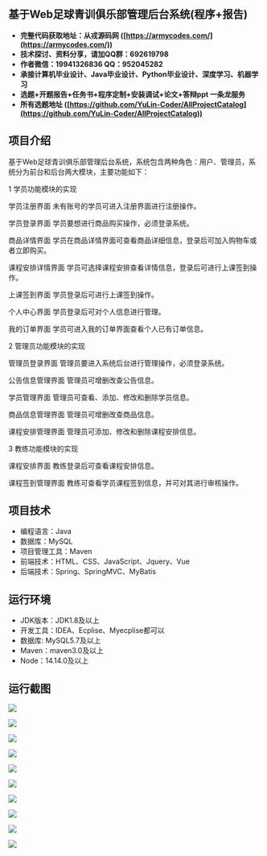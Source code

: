 ## 基于Web足球青训俱乐部管理后台系统(程序+报告)

- <b>完整代码获取地址：从戎源码网 ([https://armycodes.com/](https://armycodes.com/))</b>
- <b>技术探讨、资料分享，请加QQ群：692619798</b> 
- <b>作者微信：19941326836  QQ：952045282</b> 
- <b>承接计算机毕业设计、Java毕业设计、Python毕业设计、深度学习、机器学习</b>
- <b>选题+开题报告+任务书+程序定制+安装调试+论文+答辩ppt 一条龙服务</b>
- <b>所有选题地址 ([https://github.com/YuLin-Coder/AllProjectCatalog](https://github.com/YuLin-Coder/AllProjectCatalog)) </b>

## 项目介绍
基于Web足球青训俱乐部管理后台系统，系统包含两种角色：用户、管理员，系统分为前台和后台两大模块，主要功能如下：

1 学员功能模块的实现

学员注册界面
未有账号的学员可进入注册界面进行注册操作。

学员登录界面
学员要想进行商品购买操作，必须登录系统。

商品详情界面
学员在商品详情界面可查看商品详细信息，登录后可加入购物车或者立即购买。

课程安排详情界面
学员可选择课程安排查看详情信息，登录后可进行上课签到操作。

上课签到界面
学员登录后可进行上课签到操作。

个人中心界面
学员登录后可对个人信息进行管理。

我的订单界面
学员可进入我的订单界面查看个人已有订单信息。

2 管理员功能模块的实现

管理员登录界面
管理员要进入系统后台进行管理操作，必须登录系统。

公告信息管理界面
管理员可增删改查公告信息。

学员管理界面
管理员可查看、添加、修改和删除学员信息。

商品信息管理界面
管理员可增删改查商品信息。

课程安排管理界面
管理员可添加、修改和删除课程安排信息。

3 教练功能模块的实现

课程安排界面
教练登录后可查看课程安排信息。

课程签到管理界面
教练可查看学员课程签到信息，并可对其进行审核操作。

## 项目技术
- 编程语言：Java
- 数据库：MySQL
- 项目管理工具：Maven
- 前端技术：HTML、CSS、JavaScript、Jquery、Vue
- 后端技术：Spring、SpringMVC、MyBatis

## 运行环境
- JDK版本：JDK1.8及以上
- 开发工具：IDEA、Ecplise、Myecplise都可以
- 数据库: MySQL5.7及以上
- Maven：maven3.0及以上
- Node：14.14.0及以上

## 运行截图
![](screenshot/1.png)

![](screenshot/2.png)

![](screenshot/3.png)

![](screenshot/4.png)

![](screenshot/5.png)

![](screenshot/6.png)

![](screenshot/7.png)

![](screenshot/8.png)

![](screenshot/9.png)

![](screenshot/10.png)
